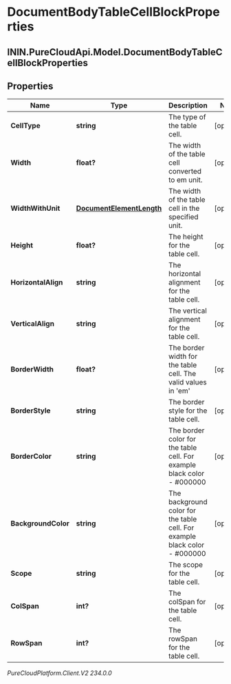 # DocumentBodyTableCellBlockProperties

## ININ.PureCloudApi.Model.DocumentBodyTableCellBlockProperties

## Properties

|Name | Type | Description | Notes|
|------------ | ------------- | ------------- | -------------|
| **CellType** | **string** | The type of the table cell. | [optional] |
| **Width** | **float?** | The width of the table cell converted to em unit. | [optional] |
| **WidthWithUnit** | [**DocumentElementLength**](DocumentElementLength) | The width of the table cell in the specified unit. | [optional] |
| **Height** | **float?** | The height for the table cell. | [optional] |
| **HorizontalAlign** | **string** | The horizontal alignment for the table cell. | [optional] |
| **VerticalAlign** | **string** | The vertical alignment for the table cell. | [optional] |
| **BorderWidth** | **float?** | The border width for the table cell. The valid values in &#39;em&#39; | [optional] |
| **BorderStyle** | **string** | The border style for the table cell. | [optional] |
| **BorderColor** | **string** | The border color for the table cell. For example black color - #000000 | [optional] |
| **BackgroundColor** | **string** | The background color for the table cell. For example black color - #000000 | [optional] |
| **Scope** | **string** | The scope for the table cell. | [optional] |
| **ColSpan** | **int?** | The colSpan for the table cell. | [optional] |
| **RowSpan** | **int?** | The rowSpan for the table cell. | [optional] |



_PureCloudPlatform.Client.V2 234.0.0_
